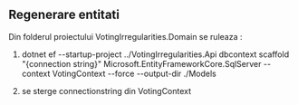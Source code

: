 ﻿## Regenerare entitati 

Din folderul proiectului VotingIrregularities.Domain se ruleaza :

1. dotnet ef --startup-project ../VotingIrregularities.Api dbcontext scaffold "{connection string}"  Microsoft.EntityFrameworkCore.SqlServer --context VotingContext --force --output-dir ./Models

2. se sterge connectionstring din VotingContext